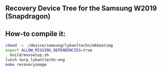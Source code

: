 ## Recovery Device Tree for the Samsung W2019 (Snapdragon)

## How-to compile it:

```sh
chmod -x ./device/samsung/lykanltechn/mkbootimg
export ALLOW_MISSING_DEPENDENCIES=true
. build/envsetup.sh
lunch twrp_lykanltechn-eng
make recoveryimage
```


